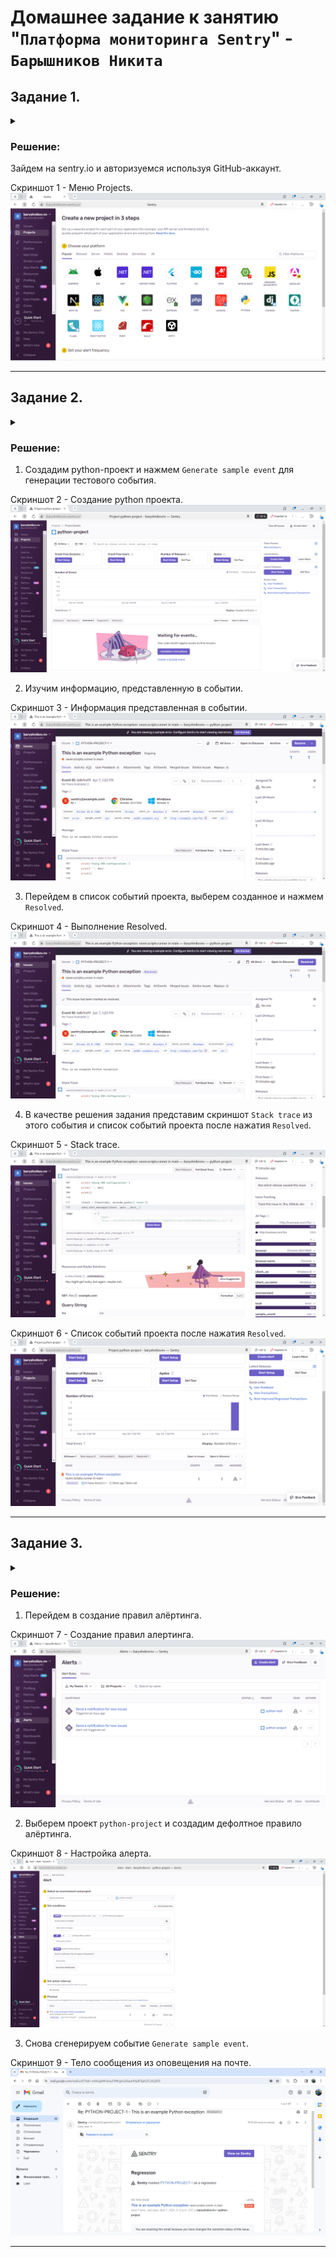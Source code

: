 # Домашнее задание к занятию "`Платформа мониторинга Sentry`" - `Барышников Никита`


## Задание 1.
<details>
	<summary></summary>
      <br>

Так как Self-Hosted Sentry довольно требовательная к ресурсам система, мы будем использовать Free Сloud account.

Free Cloud account имеет ограничения:

- 5 000 errors;
- 10 000 transactions;
- 1 GB attachments.

Для подключения Free Cloud account:

- зайдите на sentry.io;
- нажмите «Try for free»;
- используйте авторизацию через ваш GitHub-аккаунт;
- далее следуйте инструкциям.

В качестве решения задания пришлите скриншот меню Projects.

</details>

### Решение:

Зайдем на sentry.io и авторизуемся используя GitHub-аккаунт.

Скриншот 1 - Меню Projects.
![Скриншот-1](./img/20.4.1_Меню_Projects.png)

---

## Задание 2.
<details>
	<summary></summary>
      <br>

1. Создайте python-проект и нажмите `Generate sample event` для генерации тестового события.
2. Изучите информацию, представленную в событии.
3. Перейдите в список событий проекта, выберите созданное вами и нажмите `Resolved`.
4. В качестве решения задание предоставьте скриншот `Stack trace` из этого события и список событий проекта после нажатия `Resolved`.

</details>

### Решение:

1. Создадим python-проект и нажмем `Generate sample event` для генерации тестового события.

Скриншот 2 - Создание python проекта.
![Скриншот-2](./img/20.4.2.1_Создание_python_проекта.png)

2. Изучим информацию, представленную в событии.

Скриншот 3 - Информация представленная в событии.
![Скриншот-3](./img/20.4.2.2_Информация_представленная_в_событии.png)

3. Перейдем в список событий проекта, выберем созданное и нажмем `Resolved`.

Скриншот 4 - Выполнение Resolved.
![Скриншот-4](./img/20.4.2.3_Выполнение_Resolved.png)

4. В качестве решения задания представим скриншот `Stack trace` из этого события и список событий проекта после нажатия `Resolved`.

Скриншот 5 - Stack trace.
![Скриншот-5](./img/20.4.2.4_Stack_trace.png)

Скриншот 6 - Список событий проекта после нажатия `Resolved`.
![Скриншот-6](./img/20.4.2.5_Список_событий_проекта_после_нажатия_Resolved.png)

---

## Задание 3.
<details>
	<summary></summary>
      <br>

1. Перейдите в создание правил алёртинга.
2. Выберите проект и создайте дефолтное правило алёртинга без настройки полей.
3. Снова сгенерируйте событие `Generate sample event`.
Если всё было выполнено правильно — через некоторое время вам на почту, привязанную к GitHub-аккаунту, придёт оповещение о произошедшем событии.
4. Если сообщение не пришло — проверьте настройки аккаунта Sentry (например, привязанную почту), что у вас не было 
`sample issue` до того, как вы его сгенерировали, и то, что правило алёртинга выставлено по дефолту (во всех полях all).
Также проверьте проект, в котором вы создаёте событие — возможно алёрт привязан к другому.
5. В качестве решения задания пришлите скриншот тела сообщения из оповещения на почте.
6. Дополнительно поэкспериментируйте с правилами алёртинга. Выбирайте разные условия отправки и создавайте sample events.

</details>

### Решение:

1. Перейдем в создание правил алёртинга.

Скриншот 7 - Создание правил алертинга.
![Скриншот-7](./img/20.4.3.1_Создание_правил_алертинга.png)

2. Выберем проект `python-project` и создадим дефолтное правило алёртинга.

Скриншот 8 - Настройка алерта.
![Скриншот-8](./img/20.4.3.2_Настройка_алерта.png)

3. Снова сгенерируем событие `Generate sample event`.

Скриншот 9 - Тело сообщения из оповещения на почте.
![Скриншот-9](./img/20.4.3.3_Тело_сообщения_из_оповещения_на_почте.png)

---